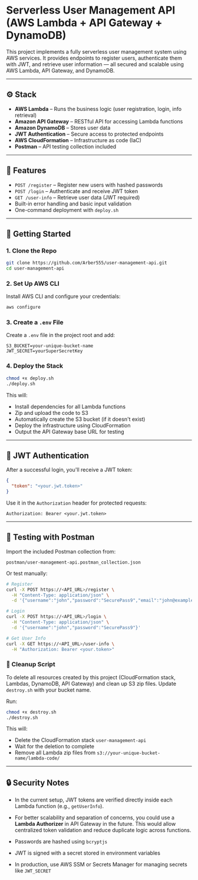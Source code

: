 # Serverless User Management API (AWS Lambda + API Gateway + DynamoDB)

This project implements a fully serverless user management system using AWS services. It provides endpoints to register users, authenticate them with JWT, and retrieve user information — all secured and scalable using AWS Lambda, API Gateway, and DynamoDB.

---

## ⚙️ Stack

- **AWS Lambda** – Runs the business logic (user registration, login, info retrieval)
- **Amazon API Gateway** – RESTful API for accessing Lambda functions
- **Amazon DynamoDB** – Stores user data
- **JWT Authentication** – Secure access to protected endpoints
- **AWS CloudFormation** – Infrastructure as code (IaC)
- **Postman** – API testing collection included

---

## 📁 Features

- `POST /register` – Register new users with hashed passwords
- `POST /login` – Authenticate and receive JWT token
- `GET /user-info` – Retrieve user data (JWT required)
- Built-in error handling and basic input validation
- One-command deployment with `deploy.sh`

---

## 🚀 Getting Started

### 1. Clone the Repo

```bash
git clone https://github.com/Arber555/user-management-api.git
cd user-management-api
```

### 2. Set Up AWS CLI

Install AWS CLI and configure your credentials:

```bash
aws configure
```

### 3. Create a `.env` File

Create a `.env` file in the project root and add:

```env
S3_BUCKET=your-unique-bucket-name
JWT_SECRET=yourSuperSecretKey
```

### 4. Deploy the Stack

```bash
chmod +x deploy.sh
./deploy.sh
```

This will:

- Install dependencies for all Lambda functions  
- Zip and upload the code to S3  
- Automatically create the S3 bucket (if it doesn't exist)  
- Deploy the infrastructure using CloudFormation  
- Output the API Gateway base URL for testing

---

## 🔐 JWT Authentication

After a successful login, you'll receive a JWT token:

```json
{
  "token": "<your.jwt.token>"
}
```

Use it in the `Authorization` header for protected requests:

```http
Authorization: Bearer <your.jwt.token>
```

---

## 🧪 Testing with Postman

Import the included Postman collection from:

```
postman/user-management-api.postman_collection.json
```

Or test manually:

```bash
# Register
curl -X POST https://<API_URL>/register \
  -H "Content-Type: application/json" \
  -d '{"username":"john","password":"SecurePass9","email":"john@example.com"}'

# Login
curl -X POST https://<API_URL>/login \
  -H "Content-Type: application/json" \
  -d '{"username":"john","password":"SecurePass9"}'

# Get User Info
curl -X GET https://<API_URL>/user-info \
  -H "Authorization: Bearer <your.token>"
```

### 🧨 Cleanup Script

To delete all resources created by this project (CloudFormation stack, Lambdas, DynamoDB, API Gateway) and clean up S3 zip files.
Update `destroy.sh` with your bucket name.
 
Run:

```bash
chmod +x destroy.sh
./destroy.sh
```

This will:
- Delete the CloudFormation stack `user-management-api`
- Wait for the deletion to complete
- Remove all Lambda zip files from `s3://your-unique-bucket-name/lambda-code/`

---

## 🔒 Security Notes

- In the current setup, JWT tokens are verified directly inside each Lambda function (e.g., `getUserInfo`).
- For better scalability and separation of concerns, you could use a **Lambda Authorizer** in API Gateway in the future. This would allow centralized token validation and reduce duplicate logic across functions.


- Passwords are hashed using `bcryptjs`
- JWT is signed with a secret stored in environment variables
- In production, use AWS SSM or Secrets Manager for managing secrets like `JWT_SECRET`
